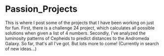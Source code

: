 # Passion_Projects
This is where I post some of the projects that I have been working on just for fun. First, there is a challenge 24 project, which calculates all possible solutions when given a list of 4 numbers. Secondly, I've analyzed the luminosity patterns of Cepheids to predict distances to the Andromeda Galaxy. So far, that's all I've got. But lots more to come! (Currently in search of new ideas...)
